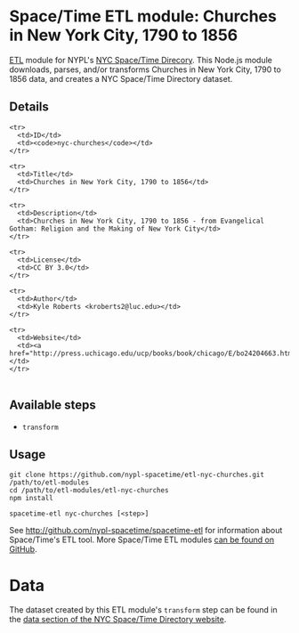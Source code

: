 # Space/Time ETL module: Churches in New York City, 1790 to 1856

[ETL](https://en.wikipedia.org/wiki/Extract,_transform,_load) module for NYPL's [NYC Space/Time Direcory](http://spacetime.nypl.org/). This Node.js module downloads, parses, and/or transforms Churches in New York City, 1790 to 1856 data, and creates a NYC Space/Time Directory dataset.

## Details

<table>
  <tbody>

    <tr>
      <td>ID</td>
      <td><code>nyc-churches</code></td>
    </tr>

    <tr>
      <td>Title</td>
      <td>Churches in New York City, 1790 to 1856</td>
    </tr>

    <tr>
      <td>Description</td>
      <td>Churches in New York City, 1790 to 1856 - from Evangelical Gotham: Religion and the Making of New York City</td>
    </tr>

    <tr>
      <td>License</td>
      <td>CC BY 3.0</td>
    </tr>

    <tr>
      <td>Author</td>
      <td>Kyle Roberts <kroberts2@luc.edu></td>
    </tr>

    <tr>
      <td>Website</td>
      <td><a href="http://press.uchicago.edu/ucp/books/book/chicago/E/bo24204663.html">http://press.uchicago.edu/ucp/books/book/chicago/E/bo24204663.html</a></td>
    </tr>
  </tbody>
</table>

## Available steps

  - `transform`

## Usage

```
git clone https://github.com/nypl-spacetime/etl-nyc-churches.git /path/to/etl-modules
cd /path/to/etl-modules/etl-nyc-churches
npm install

spacetime-etl nyc-churches [<step>]
```

See http://github.com/nypl-spacetime/spacetime-etl for information about Space/Time's ETL tool. More Space/Time ETL modules [can be found on GitHub](https://github.com/search?utf8=%E2%9C%93&q=org%3Anypl-spacetime+etl-&type=Repositories&ref=advsearch&l=&l=).

# Data

The dataset created by this ETL module's `transform` step can be found in the [data section of the NYC Space/Time Directory website](http://spacetime.nypl.org/#data-nyc-churches).
